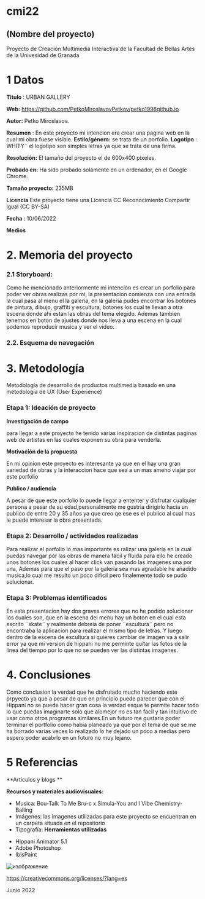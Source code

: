 # cmi22

## (Nombre del proyecto)

Proyecto de Creación Multimedia Interactiva de la  Facultad de Bellas Artes de la Univesidad de Granada


# 1 Datos 

**Titulo** : URBAN GALLERY

**Web:**   https://github.com/PetkoMiroslavovPetkov/petko1998github.io

**Autor:**  Petko Miroslavov.

**Resumen** :
En este proyecto mi intencion era crear una pagina web en la cual mi obra fuese visible.
**Estilo/género:** 
se trata de un porfolio.
**Logotipo**
: WHITY¨  el logotipo son simples letras ya que se trata de una firma.


**Resolución:** El tamaño del proyecto el de 600x400 pixeles.

**Probado en:**  Ha sido probado solamente en un ordenador, en el Google Chrome.

**Tamaño proyecto:** 235MB 

**Licencia** Este proyecto tiene una Licencia CC Reconocimiento Compartir igual (CC BY-SA)

**Fecha** : 10/06/2022

**Medios** 
# 2. Memoria del proyecto 

### 2.1 Storyboard: 
Como he mencionado anteriormente mi intencion es crear un porfolio para poder ver obras realizas por mi, la presentacion comienza con una entrada la cual pasa al menu el la galeria, en la galeria pudes encontrar los botones de pintura, dibujo, graffiti y escultura, botones los cual te llevan a otra escena donde ahi estan las obras del tema elegido. Ademas tambien tenemos en boton de ajustes donde nos lleva a una escena en la cual podemos reproducir musica y ver el video.

### 2.2. Esquema de navegación 











# 3. Metodología

Metodología de desarrollo de productos multimedia basado en una metodología de UX (User Experience)



### Etapa 1: Ideación de proyecto

**Investigación de campo** 

para llegar a este proyecto he tenido varias inspiracion de distintas paginas web de artistas en las cuales exponen su obra para venderla.

**Motivación de la propuesta** 

En mi opinion este proyecto es interesante ya que en el hay una gran variedad de obras y la interaccion hace que sea a un mas ameno viajar por este porfolio 



**Publico / audiencia**

A pesar de que este porfolio lo puede llegar a ententer y disfrutar cualquier persona a pesar de su edad,personalmente me gustria dirigirlo hacia un publico de entre 20 y 35 años ya que creo qe ese es el publico al cual mas le puede interesar la obra presentada.



### Etapa 2: Desarrollo / actividades realizadas

Para realizar el porfolio lo mas importante es ralizar una galeria en la cual puedas navegar por las obras de manera facil y fluida para ello he creado unos botones los cuales al hacer click van pasando las imagenes una por una, 
Ademas para que el paso por la galeria sea mas agradable he añadido musica,lo cual me resulto un poco dificil pero finalemente todo se pudo solucionar.

### Etapa 3: Problemas identificados
 
 En esta presentacion hay dos graves errores que no he podido solucionar los cuales son, que en la escena del menu hay un boton en el cual esta escrito ¨skate¨ y realmente debreia de poner ¨escultura¨ pero no encontraba la aplicacion para realizar el mismo tipo de letras. Y luego dentro de la escena de escultura si quieres cambiar de imagen va a salir error ya que mi version de hippani no me perminte quitar las fotos de la linea del tiempo por lo que no se pueden ver las distintas imagenes.

# 4. Conclusiones 

Como conclusion la verdad que he disfrutado mucho haciendo este prpyecto ya que a pesar de que en principio puede parecer que con el Hippani no se puede hacer gran cosa la verdad esque te permite hacer todo lo que puedas imaginarte solo que alomejor no es tan facil y tan intuitivo de usar como otros programas similares.En un futuro me gustaria poder terminar el portfolio como habia planeado ya que por el tema de que se me ha borrado varias veces lo realizado lo he dejado un poco a medias pero espero poder acabrlo en un futuro no muy lejano.

# 5 Referencias 

**Artículos y blogs ** 

**Recursos y materiales audiovisuales:**

* Musica: 
Bou-Talk To Me
Bru-c x Simula-You and I
Vibe Chemistry-Balling
* Imágenes:
 las imagenes utilizadas para este proyecto se encuentran en un carpeta situada en el repositorio
* Tipografía:
**Herramientas utilizadas**

- Hippani Animator 5.1
- Adobe Photoshop
- IbisPaint



![изображение](https://user-images.githubusercontent.com/106822113/173119035-6a5d1bac-03cc-4c1c-8545-034f0542a4e2.png)

https://creativecommons.org/licenses/?lang=es

Junio 2022
